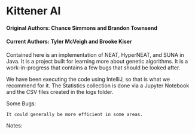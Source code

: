 # Kittener AI
#### Original Authors: Chance Simmons and Brandon Townsend
#### Current Authors: Tyler McVeigh and Brooke Kiser

Contained here is an implementation of NEAT, HyperNEAT, and SUNA in Java. It is a project built for learning more about genetic algorithms. It is a work-in-progress that contains a few bugs that should be looked after.

We have been executing the code using IntelliJ, so that is what we recommend for it. The Statistics collection is done via a Jupyter Notebook and the CSV files created in the logs folder.

Some Bugs:

    It could generally be more efficient in some areas.

Notes:
    
